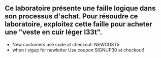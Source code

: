 ## Ce laboratoire présente une faille logique dans son processus d'achat. Pour résoudre ce laboratoire, exploitez cette faille pour acheter une "veste en cuir léger l33t".


- New customers use code at checkout: NEWCUST5
- when i sigup for newletter Use coupon SIGNUP30 at checkout!
